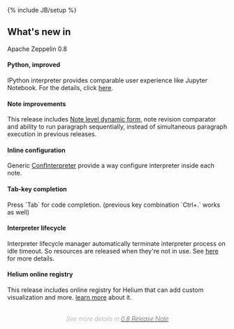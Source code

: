 <!--
Licensed under the Apache License, Version 2.0 (the "License");
you may not use this file except in compliance with the License.
You may obtain a copy of the License at

http://www.apache.org/licenses/LICENSE-2.0

Unless required by applicable law or agreed to in writing, software
distributed under the License is distributed on an "AS IS" BASIS,
WITHOUT WARRANTIES OR CONDITIONS OF ANY KIND, either express or implied.
See the License for the specific language governing permissions and
limitations under the License.
-->
{% include JB/setup %}

<div class="new">
  <div class="container">
    <h2>What's new in</h2>
    <span class="newZeppelin center-block">Apache Zeppelin 0.8</span>
    <div class="border row">
      <div class="border col-md-4 col-sm-4">
        <h4>Python, improved</h4>
        <div>
          <p>
            IPython interpreter provides comparable user experience like Jupyter Notebook. For the details, click <a href="./docs/0.8.0/interpreter/python.html#ipython-support">here</a>.
          </p>
        </div>
      </div>
      <div class="border col-md-4 col-sm-4">
        <h4>Note improvements</h4>
        <p>
          This release includes <a href="./docs/0.8.0/usage/dynamic_form/intro.html#using-form-templates-scope-note">Note level dynamic form</a>, note revision comparator and ability to run paragraph sequentially, instead of simultaneous paragraph execution in previous releases.
        </p>
      </div>
      <div class="border col-md-4 col-sm-4">
        <h4>Inline configuration</h4>
        <div class="personal">
        <p>
          Generic <a href="./docs/0.8.0/usage/interpreter/overview.html#generic-confinterpreter">ConfInterpreter</a> provide a way configure interpreter inside each note.
        </p>
        </div>
      </div>
    </div>
    <div class="border row">
      <div class="border col-md-4 col-sm-4">
        <h4>Tab-key completion</h4>
        <p>
          Press `Tab` for code completion. (previous key combination `Ctrl+.` works as well)
        </p>
      </div>
      <div class="border col-md-4 col-sm-4">
        <h4>Interpreter lifecycle</h4>
        <div>
        <p>
          Interpreter lifecycle manager automatically terminate interpreter process on idle timeout. So resources are released when they're not in use. See <a href="./docs/0.8.0/usage/interpreter/overview.html#interpreter-lifecycle-management">here</a> for more details.
        </p>
        </div>
      </div>
      <div class="border col-md-4 col-sm-4">
        <h4>Helium online registry</h4>
        <p>
          This release includes online registry for Helium that can add custom visualization and more. <a href="./docs/0.8.0/development/helium/overview.html">learn more</a> about it.
        </p>
      </div>
    </div>
    <div class="col-md-12 col-sm-12 col-xs-12 text-center">
      <p style="text-align:center; margin-top: 32px; font-size: 14px; color: gray; font-weight: 200; font-style: italic; padding-bottom: 0;">See more details in 
        <a href="./releases/zeppelin-release-0.8.0.html">0.8 Release Note</a>
      </p>
    </div>
  </div>
</div>
